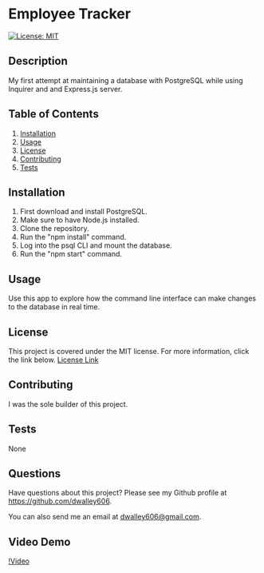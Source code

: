 # Employee Tracker

[![License: MIT](https://img.shields.io/badge/License-MIT-yellow.svg)](https://opensource.org/licenses/MIT)

## Description
My first attempt at maintaining a database with PostgreSQL while using Inquirer and and Express.js server.

## Table of Contents

1. [Installation](#installation)
2. [Usage](#usage)
3. [License](#license)
4. [Contributing](#contributing)
5. [Tests](#tests)

## Installation
1. First download and install PostgreSQL. 
2. Make sure to have Node.js installed.
3. Clone the repository.
4. Run the "npm install" command.
5. Log into the psql CLI and mount the database.
6. Run the "npm start" command.

## Usage
Use this app to explore how the command line interface can make changes to the database in real time.

## License
This project is covered under the MIT license. For more information, click the link below.
[License Link](https://opensource.org/licenses/MIT)

## Contributing
I was the sole builder of this project.

## Tests
None

## Questions
Have questions about this project? Please see my Github profile at https://github.com/dwalley606.

You can also send me an email at dwalley606@gmail.com.

## Video Demo

[!Video](https://drive.google.com/file/d/1mQcbFm-Tf9YR-KiBHYNJu7kUuLcHEn5w/view)
